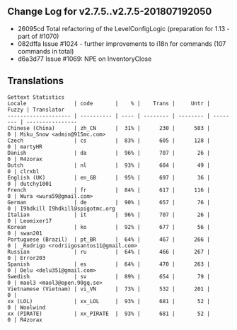 ## Change Log for v2.7.5..v2.7.5-201807192050

  * 26095cd Total refactoring of the LevelConfigLogic (preparation for 1.13 - part of #1070)
  * 082dffa Issue #1024 - further improvements to i18n for commands (107 commands in total)
  * d6a3d77 Issue #1069: NPE on InventoryClose

## Translations
```
Gettext Statistics
Locale               | code       |    % |    Trans |     Untr |    Fuzzy | Translator
-------------------- | ---------- | ---- | -------- | -------- | -------- | ----------------
Chinese (China)      | zh_CN      |  31% |      230 |      503 |        0 | Miku_Snow <admin@915mc.com>
Czech                | cs         |  83% |      605 |      128 |        0 | martyHR
Danish               | da         |  96% |      707 |       26 |        0 | R4zorax
Dutch                | nl         |  93% |      684 |       49 |        0 | clrxbl
English (UK)         | en_GB      |  95% |      697 |       36 |        0 | dutchy1001
French               | fr         |  84% |      617 |      116 |        0 | Wura <wura59@gmail.com>
German               | de         |  90% |      657 |       76 |        0 | I9hdkill I9hdkill@spigotmc.org
Italian              | it         |  96% |      707 |       26 |        0 | Leomixer17
Korean               | ko         |  92% |      677 |       56 |        0 | swan201
Portuguese (Brazil)  | pt_BR      |  64% |      467 |      266 |        0 | _Rodrigo <rodriigosantos11@gmail.com>
Russian              | ru         |  64% |      466 |      267 |        0 | Error203
Spanish              | es         |  64% |      470 |      263 |        0 | Delu <delu351@gmail.com>
Swedish              | sv         |  89% |      654 |       79 |        0 | maol3 <maol3@open.90gq.se>
Vietnamese (Vietnam) | vi_VN      |  73% |      532 |      201 |        0 | 
xx (LOL)             | xx_LOL     |  93% |      681 |       52 |        0 | Woolwind
xx (PIRATE)          | xx_PIRATE  |  93% |      681 |       52 |        0 | R4zorax
```
